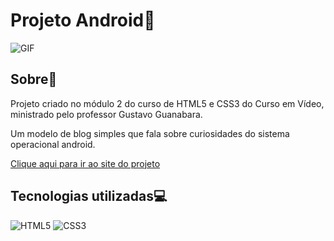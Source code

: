 # Projeto Android🤖

![GIF](https://github.com/ramonfarias1/projeto-android/blob/main/images/interface.gif)

## Sobre📄

Projeto criado no módulo 2 do curso de HTML5 e CSS3 do Curso em Vídeo, ministrado pelo professor Gustavo Guanabara.

Um modelo de blog simples que fala sobre curiosidades do sistema operacional android.

[Clique aqui para ir ao site do projeto](https://ramonfarias1.github.io/projeto-android/)

## Tecnologias utilizadas💻

![HTML5](https://img.shields.io/badge/HTML5-E34F26.svg?style=for-the-badge&logo=HTML5&logoColor=white)
![CSS3](https://img.shields.io/badge/CSS3-1572B6.svg?style=for-the-badge&logo=CSS3&logoColor=white)
